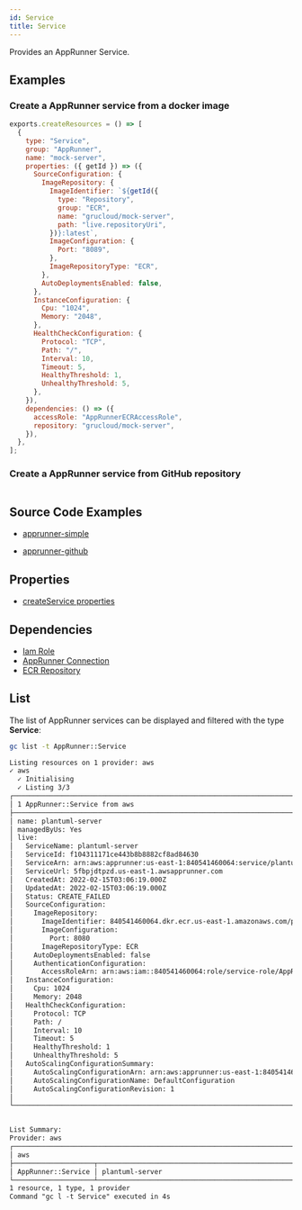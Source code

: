 ```yaml
---
id: Service
title: Service
---
```


Provides an AppRunner Service.

## Examples

### Create a AppRunner service from a docker image

```js
exports.createResources = () => [
  {
    type: "Service",
    group: "AppRunner",
    name: "mock-server",
    properties: ({ getId }) => ({
      SourceConfiguration: {
        ImageRepository: {
          ImageIdentifier: `${getId({
            type: "Repository",
            group: "ECR",
            name: "grucloud/mock-server",
            path: "live.repositoryUri",
          })}:latest`,
          ImageConfiguration: {
            Port: "8089",
          },
          ImageRepositoryType: "ECR",
        },
        AutoDeploymentsEnabled: false,
      },
      InstanceConfiguration: {
        Cpu: "1024",
        Memory: "2048",
      },
      HealthCheckConfiguration: {
        Protocol: "TCP",
        Path: "/",
        Interval: 10,
        Timeout: 5,
        HealthyThreshold: 1,
        UnhealthyThreshold: 5,
      },
    }),
    dependencies: () => ({
      accessRole: "AppRunnerECRAccessRole",
      repository: "grucloud/mock-server",
    }),
  },
];
```

### Create a AppRunner service from GitHub repository

```js

```

## Source Code Examples

- [apprunner-simple](https://github.com/grucloud/grucloud/blob/main/examples/aws/AppRunner/apprunner-simple/resources.js)

- [apprunner-github](https://github.com/grucloud/grucloud/blob/main/examples/aws/AppRunner/apprunner-github/resources.js)

## Properties

- [createService properties](https://docs.aws.amazon.com/AWSJavaScriptSDK/latest/AWS/AppRunner.html#createService-property)

## Dependencies

- [Iam Role](../IAM/Role.md)
- [AppRunner Connection](./Connection.md)
- [ECR Repository](../ECR/Repository.md)

## List

The list of AppRunner services can be displayed and filtered with the type **Service**:

```sh
gc list -t AppRunner::Service
```

```txt
Listing resources on 1 provider: aws
✓ aws
  ✓ Initialising
  ✓ Listing 3/3
┌──────────────────────────────────────────────────────────────────────────┐
│ 1 AppRunner::Service from aws                                            │
├──────────────────────────────────────────────────────────────────────────┤
│ name: plantuml-server                                                    │
│ managedByUs: Yes                                                         │
│ live:                                                                    │
│   ServiceName: plantuml-server                                           │
│   ServiceId: f104311171ce443b8b8882cf8ad84630                            │
│   ServiceArn: arn:aws:apprunner:us-east-1:840541460064:service/plantuml… │
│   ServiceUrl: 5fbpjdtpzd.us-east-1.awsapprunner.com                      │
│   CreatedAt: 2022-02-15T03:06:19.000Z                                    │
│   UpdatedAt: 2022-02-15T03:06:19.000Z                                    │
│   Status: CREATE_FAILED                                                  │
│   SourceConfiguration:                                                   │
│     ImageRepository:                                                     │
│       ImageIdentifier: 840541460064.dkr.ecr.us-east-1.amazonaws.com/pla… │
│       ImageConfiguration:                                                │
│         Port: 8080                                                       │
│       ImageRepositoryType: ECR                                           │
│     AutoDeploymentsEnabled: false                                        │
│     AuthenticationConfiguration:                                         │
│       AccessRoleArn: arn:aws:iam::840541460064:role/service-role/AppRun… │
│   InstanceConfiguration:                                                 │
│     Cpu: 1024                                                            │
│     Memory: 2048                                                         │
│   HealthCheckConfiguration:                                              │
│     Protocol: TCP                                                        │
│     Path: /                                                              │
│     Interval: 10                                                         │
│     Timeout: 5                                                           │
│     HealthyThreshold: 1                                                  │
│     UnhealthyThreshold: 5                                                │
│   AutoScalingConfigurationSummary:                                       │
│     AutoScalingConfigurationArn: arn:aws:apprunner:us-east-1:8405414600… │
│     AutoScalingConfigurationName: DefaultConfiguration                   │
│     AutoScalingConfigurationRevision: 1                                  │
│                                                                          │
└──────────────────────────────────────────────────────────────────────────┘


List Summary:
Provider: aws
┌─────────────────────────────────────────────────────────────────────────┐
│ aws                                                                     │
├────────────────────┬────────────────────────────────────────────────────┤
│ AppRunner::Service │ plantuml-server                                    │
└────────────────────┴────────────────────────────────────────────────────┘
1 resource, 1 type, 1 provider
Command "gc l -t Service" executed in 4s

```
